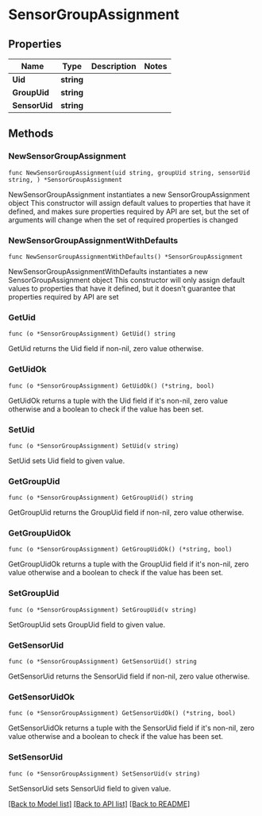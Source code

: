 # SensorGroupAssignment

## Properties

Name | Type | Description | Notes
------------ | ------------- | ------------- | -------------
**Uid** | **string** |  | 
**GroupUid** | **string** |  | 
**SensorUid** | **string** |  | 

## Methods

### NewSensorGroupAssignment

`func NewSensorGroupAssignment(uid string, groupUid string, sensorUid string, ) *SensorGroupAssignment`

NewSensorGroupAssignment instantiates a new SensorGroupAssignment object
This constructor will assign default values to properties that have it defined,
and makes sure properties required by API are set, but the set of arguments
will change when the set of required properties is changed

### NewSensorGroupAssignmentWithDefaults

`func NewSensorGroupAssignmentWithDefaults() *SensorGroupAssignment`

NewSensorGroupAssignmentWithDefaults instantiates a new SensorGroupAssignment object
This constructor will only assign default values to properties that have it defined,
but it doesn't guarantee that properties required by API are set

### GetUid

`func (o *SensorGroupAssignment) GetUid() string`

GetUid returns the Uid field if non-nil, zero value otherwise.

### GetUidOk

`func (o *SensorGroupAssignment) GetUidOk() (*string, bool)`

GetUidOk returns a tuple with the Uid field if it's non-nil, zero value otherwise
and a boolean to check if the value has been set.

### SetUid

`func (o *SensorGroupAssignment) SetUid(v string)`

SetUid sets Uid field to given value.


### GetGroupUid

`func (o *SensorGroupAssignment) GetGroupUid() string`

GetGroupUid returns the GroupUid field if non-nil, zero value otherwise.

### GetGroupUidOk

`func (o *SensorGroupAssignment) GetGroupUidOk() (*string, bool)`

GetGroupUidOk returns a tuple with the GroupUid field if it's non-nil, zero value otherwise
and a boolean to check if the value has been set.

### SetGroupUid

`func (o *SensorGroupAssignment) SetGroupUid(v string)`

SetGroupUid sets GroupUid field to given value.


### GetSensorUid

`func (o *SensorGroupAssignment) GetSensorUid() string`

GetSensorUid returns the SensorUid field if non-nil, zero value otherwise.

### GetSensorUidOk

`func (o *SensorGroupAssignment) GetSensorUidOk() (*string, bool)`

GetSensorUidOk returns a tuple with the SensorUid field if it's non-nil, zero value otherwise
and a boolean to check if the value has been set.

### SetSensorUid

`func (o *SensorGroupAssignment) SetSensorUid(v string)`

SetSensorUid sets SensorUid field to given value.



[[Back to Model list]](../README.md#documentation-for-models) [[Back to API list]](../README.md#documentation-for-api-endpoints) [[Back to README]](../README.md)


